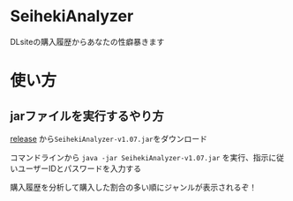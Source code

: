 # SeihekiAnalyzer
DLsiteの購入履歴からあなたの性癖暴きます

# 使い方

## jarファイルを実行するやり方

[release](https://github.com/yt8492/SeihekiAnalyzer/releases) から`SeihekiAnalyzer-v1.07.jar`をダウンロード

コマンドラインから `java -jar SeihekiAnalyzer-v1.07.jar` を実行、指示に従いユーザーIDとパスワードを入力する

購入履歴を分析して購入した割合の多い順にジャンルが表示されるぞ！

